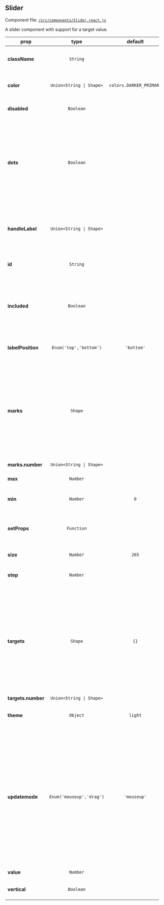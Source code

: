 
## Slider

Component file: [`/src/components/Slider.react.js`](/src/components/Slider.react.js)

A slider component with support for
a target value.

prop | type | default | description
---- | :----: | :-------: | -----------
**className** | `String` |  | Additional CSS class for the root DOM node.
**color** | `Union<String \| Shape>` | `colors.DARKER_PRIMARY` | Color configuration for the slider's track.
**disabled** | `Boolean` |  | If true, the handles can't be moved.
**dots** | `Boolean` |  | When the step value is greater than 1, you can set the dots to true if you want to render the slider with dots.  Note: dots are disabled automatically when using color.ranges
**handleLabel** | `Union<String \| Shape>` |  | Configuration of the slider handle's label. Passing falsy value will disable the label.
**id** | `String` |  | The ID used to identify this component in Dash callbacks
**included** | `Boolean` |  | If the value is true, it means a continuous value is included. Otherwise, it is an independent value.
**labelPosition** | `Enum('top','bottom')` | `'bottom'` | Where the component label is positioned.
**marks** | `Shape` |  | Marks on the slider. The key determines the position, and the value determines what will show. If you want to set the style of a specific mark point, the value should be an object which contains style and label properties.
**marks.number** | `Union<String \| Shape>` |  | 
**max** | `Number` |  | Maximum allowed value of the slider.
**min** | `Number` | `0` | Minimum allowed value of the slider.
**setProps** | `Function` |  | Dash-assigned callback that gets fired when the value changes.
**size** | `Number` | `265` | Size of the slider in pixels.
**step** | `Number` |  | Value by which increments or decrements are made.
**targets** | `Shape` | `{}` | Targets on the slider. The key determines the position, and the value determines what will show. If you want to set the style of a specific target point, the value should be an object which contains style and label properties.
**targets.number** | `Union<String \| Shape>` |  | 
**theme** | `Object` | `light` | Theme configuration to be set by a ThemeProvider
**updatemode** | `Enum('mouseup','drag')` | `'mouseup'` | Determines when the component should update its value. If `mouseup`, then the slider will only trigger its value when the user has finished dragging the slider. If `drag`, then the slider will update its value continuously as it is being dragged. Only use `drag` if your updates are fast.
**value** | `Number` |  | The value of the input.
**vertical** | `Boolean` |  | If true, the slider will be vertical.
